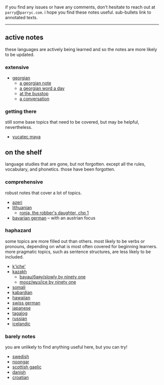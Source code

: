 

if you find any issues or have any comments, don't hesitate to reach out at `parry`@`parryc.com`. i hope you find these notes useful.
sub-bullets link to annotated texts.

----

## active notes

these languages are actively being learned and so the notes are more likely to be updated.

### extensive

* [georgian](/language/georgian)
    * [a georgian note](georgian-note)
    * [a georgian word a day](georgian-word-a-day)
    * [at the busstop](/language/texts/georgian/dialogue_-_at_the_busstop)
    * [a conversation](/language/texts/georgian/dialogue_-_a_conversation)

### getting there

still some base topics that need to be covered, but may be helpful, nevertheless.

* [yucatec maya](/language/yucatec-maya)

## on the shelf

language studies that are gone, but not forgotten. except all the rules, vocabulary, and phonetics. those have been forgotten.

### comprehensive

robust notes that cover a lot of topics.

* [azeri](/language/azeri)
* [lithuanian](/language/lithuanian)
    * [ronja, the robber's daughter, chp 1](/language/texts/lithuanian/ronja_chapter_1)
* [bavarian german](/language/bavarian-german) – with an austrian focus

### haphazard

some topics are more filled out than others. most likely to be verbs or pronouns, depending on what is most often covered for beginning learners. more pragmatic topics, such as sentence structures, are less likely to be included.

* [k'iche'](/language/k&apos;iche&apos;)
* [kazakh](/language/kazakh)
    * [bayau/баяу/slowly by ninety one](/language/texts/kazakh/bayau)
    * [mooz/мұз/ice by ninety one](/language/texts/kazakh/mooz)
* [somali](/language/somali)
* [kabardian](/language/kabardian)
* [hawaiian](/language/hawaiian)
* [swiss german](/language/swiss-german)
* [japanese](/language/japanese)
* [tagalog](/language/tagalog)
* [russian](/language/russian)
* [icelandic](/language/icelandic)

### barely notes

you are unlikely to find anything useful here, but you can try!

* [swedish](/language/swedish)
* [noongar](/language/noongar)
* [scottish gaelic](/language/scottish-gaelic)
* [danish](/language/danish)
* [croatian](/language/croatian)